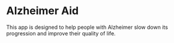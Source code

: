 # Alzheimer Aid

This app is designed to help people with Alzheimer slow down its progression and improve their quality of life.